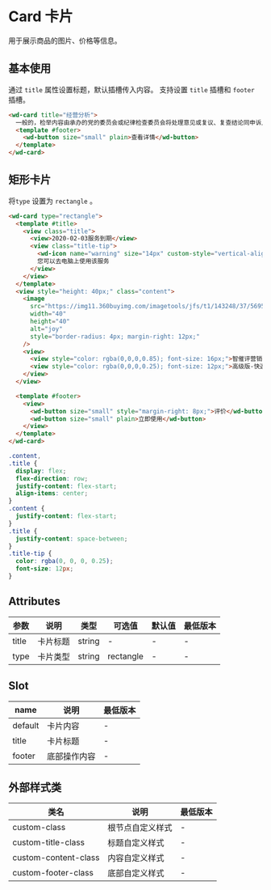# Card 卡片

用于展示商品的图片、价格等信息。

## 基本使用

通过 `title` 属性设置标题，默认插槽传入内容。
支持设置 `title` 插槽和 `footer` 插槽。

```html
<wd-card title="经营分析">
  一般的，检举内容由承办的党的委员会或纪律检查委员会将处理意见或复议、复查结论同申诉人见面，听取其意见。复议、复查的结论和决定，应交给申诉人一份。
  <template #footer>
    <wd-button size="small" plain>查看详情</wd-button>
  </template>
</wd-card>
```

## 矩形卡片

将`type` 设置为 `rectangle` 。

```html
<wd-card type="rectangle">
  <template #title>
    <view class="title">
      <view>2020-02-03服务到期</view>
      <view class="title-tip">
        <wd-icon name="warning" size="14px" custom-style="vertical-align: bottom" />
        您可以去电脑上使用该服务
      </view>
    </view>
  </template>
  <view style="height: 40px;" class="content">
    <image
      src="https://img11.360buyimg.com/imagetools/jfs/t1/143248/37/5695/265818/5f3a8546E98d998a4/745897ca9c9e474b.jpg"
      width="40"
      height="40"
      alt="joy"
      style="border-radius: 4px; margin-right: 12px;"
    />
    <view>
      <view style="color: rgba(0,0,0,0.85); font-size: 16px;">智催评营销</view>
      <view style="color: rgba(0,0,0,0.25); font-size: 12px;">高级版-快速吸粉 | 周期一年</view>
    </view>
  </view>

  <template #footer>
    <view>
      <wd-button size="small" style="margin-right: 8px;">评价</wd-button>
      <wd-button size="small" plain>立即使用</wd-button>
    </view>
  </template>
</wd-card>
```

```scss
.content,
.title {
  display: flex;
  flex-direction: row;
  justify-content: flex-start;
  align-items: center;
}
.content {
  justify-content: flex-start;
}
.title {
  justify-content: space-between;
}
.title-tip {
  color: rgba(0, 0, 0, 0.25);
  font-size: 12px;
}
```

## Attributes

| 参数  | 说明     | 类型   | 可选值    | 默认值 | 最低版本 |
| ----- | -------- | ------ | --------- | ------ | -------- |
| title | 卡片标题 | string | -         | -      | -        |
| type  | 卡片类型 | string | rectangle | -      | -        |

## Slot

| name    | 说明         | 最低版本 |
| ------- | ------------ | -------- |
| default | 卡片内容     | -        |
| title   | 卡片标题     | -        |
| footer  | 底部操作内容 | -        |

## 外部样式类

| 类名                 | 说明             | 最低版本 |
| -------------------- | ---------------- | -------- |
| custom-class         | 根节点自定义样式 | -        |
| custom-title-class   | 标题自定义样式   | -        |
| custom-content-class | 内容自定义样式   | -        |
| custom-footer-class  | 底部自定义样式   | -        |

